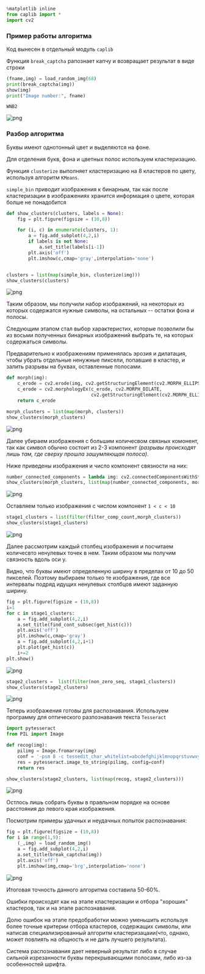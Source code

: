 

```python
%matplotlib inline
from caplib import *
import cv2
```

### Пример работы алгоритма
Код вынесен в отдельный модуль `caplib`

Функция `break_captcha` рапознает капчу и возвращает результат в виде строки



```python
(fname,img) = load_random_img(68)
print(break_captcha(img))
show(img)
print("Image number:", fname)
```

    WNB2

![png](demo_img/output_2_1.png)


### Разбор алгоритма

Буквы имеют однотонный цвет и выделяются на фоне.

Для отделения букв, фона и цветных полос используем кластеризацию.

Функция `clusterize` выполняет кластеризацию на 8 кластеров по цвету, используя алгоритм `KMeans`.

`simple_bin` приводит изображения к бинарным, так как после кластеризации в изображениях хранится информация о цвете, которая болше не понадобится


```python
def show_clusters(clusters, labels = None):
    fig = plt.figure(figsize = (10,8))

    for (i, c) in enumerate(clusters, 1):
        a = fig.add_subplot(4,2,i)
        if labels is not None:
            a.set_title(labels[i-1])
        plt.axis('off')
        plt.imshow(c,cmap='gray',interpolation='none')


clusters = list(map(simple_bin, clusterize(img)))
show_clusters(clusters)

```


![png](demo_img/output_4_0.png)


Таким образом, мы получили набор изображений, на некоторых из которых содержатся нужные символы, на остальных -- остатки фона и полосы.

Следующим этапом стал выбор характеристих, которые позволили бы из восьми полученных бинарных изображений выбрать те, на которых содержаться символы.

Предварительно к изображениям применялась эрозия и дилатация, чтобы убрать отдельные ненужные пиксели, попавшие в кластер, и залить разрывы на буквах, оставленные полосами.


```python
def morph(img):
    c_erode = cv2.erode(img, cv2.getStructuringElement(cv2.MORPH_ELLIPSE, (3, 3)))
    c_erode = cv2.morphologyEx(c_erode, cv2.MORPH_DILATE,
                               cv2.getStructuringElement(cv2.MORPH_ELLIPSE, (3, 6)))
    return c_erode

morph_clusters = list(map(morph, clusters))
show_clusters(morph_clusters)
```


![png](demo_img/output_6_0.png)


Далее убираем изображения с большим количесвом связных комонент, так как символ обычно состоит из 2-3 компонент *(разрывы происходят лишь там, где сверху прошла зашумляющая полоса)*.

Ниже приведены изображения и число компонент связности на них:


```python
number_connected_components = lambda img: cv2.connectedComponentsWithStats(morph(img))[0]
show_clusters(morph_clusters, list(map(number_connected_components, morph_clusters)))
```


![png](demo_img/output_8_0.png)


Оставляем только изображения с числом компонент `1 < c < 10`


```python
stage1_clusters = list(filter(filter_comp_count,morph_clusters))
show_clusters(stage1_clusters)
```


![png](demo_img/output_10_0.png)


Далее рассмотрим каждый столбец изображения и посчитаем количесвто ненулевых точек в нем.
Таким образом мы получим связность вдоль оси y.

Видно, что буквы имеют определенную ширину в пределах от 10 до 50 пикселей.
Поэтому выбираем только те изображения, где все интервалы подряд идущих ненулевых столбцов имеют заданную ширину.


```python
fig = plt.figure(figsize = (10,8))
i=1
for c in stage1_clusters:
    a = fig.add_subplot(4,2,i)
    a.set_title(find_cont_subsec(get_hist(c)))
    plt.axis('off')
    plt.imshow(c,cmap='gray')
    a = fig.add_subplot(4,2,i+1)    
    plt.plot(get_hist(c))
    i+=2
plt.show()
```


![png](demo_img/output_12_0.png)



```python
stage2_clusters =  list(filter(non_zero_seq, stage1_clusters))
show_clusters(stage2_clusters)
```


![png](demo_img/output_13_0.png)


Теперь изображения готовы для распознавания. Используем программу для оптического разпознавания текста `Tesseract`


```python
import pytesseract
from PIL import Image

def recog(img):
    pilimg = Image.fromarray(img)
    conf = '-psm 8 -c tessedit_char_whitelist=abcdefghijklmnopqrstuvwxyzABCDEFGHIJKLMNOPQRSTUVWXYZ1234567890'
    res = pytesseract.image_to_string(pilimg, config=conf)
    return res

show_clusters(stage2_clusters, list(map(recog, stage2_clusters)))
```


![png](demo_img/output_15_0.png)


Остлось лишь собрать буквы в правльном порядке на основе расстояния до левого края изображения.

Посмотрим примеры удачных и неудачных попыток распознавания:


```python
fig = plt.figure(figsize = (10,8))
for i in range(1,9):    
    (_,img) = load_random_img()    
    a = fig.add_subplot(4,2,i)
    a.set_title(break_captcha(img))
    plt.axis('off')
    plt.imshow(img,cmap='brg',interpolation='none')
```


![png](demo_img/output_18_0.png)


Итоговая точность данного алгоритма составила 50-60%.

Ошибки происходят как на этапе кластеризации и отбора "хороших" кластеров, так и на этапе распознавания.

Долю ошибок на этапе предобработки можно уменьшить используя более точные критерии отбора кластеров, содержащих символы, или написав специализированный алгоритм кластеризацаии(что, однако, может повлиять на общность и не дать лучшего результата).

Система распознавания дает неверный результат либо в случае сильной изрезанности буквы перекрывающими полосами, либо из-за особенностей шрифта.
